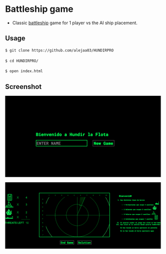 # Battleship game
- Classic [battleship](https://en.wikipedia.org/wiki/Battleship_(game)) game for 1 player vs the AI ship placement.
## Usage

```sh
$ git clone https://github.com/alejaa03/HUNDIRPRO

$ cd HUNDIRPRO/

$ open index.html
```

## Screenshot

![Screenshot1](https://raw.githubusercontent.com/alejaa03/HUNDIRPRO/master/resources/Screenshot1.png "Screenshot1")

![Screenshot2](https://raw.githubusercontent.com/alejaa03/HUNDIRPRO/master/resources/Screenshot2.png)


